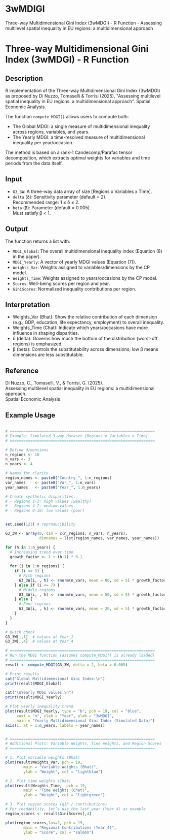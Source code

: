# 3wMDIGI
Three-way Multidimensional Gini Index (3wMDGI) - R Function - Assessing multilevel spatial inequality in EU regions:  a multidimensional approach
# Three-way Multidimensional Gini Index (3wMDGI) - R Function

## Description
R implementation of the Three-way Multidimensional Gini Index (3wMDGI) 
as proposed by Di Nuzzo, Tomaselli & Torrisi (2025), "Assessing multilevel spatial inequality in EU regions: 
a multidimensional approach". Spatial Economic Analysis.

The function `compute_MDGI()` allows users to compute both:
- The Global MDGI: a single measure of multidimensional inequality across regions, variables, and years.
- The Yearly MDGI: a time-resolved measure of multidimensional inequality per year/occasion.

The method is based on a rank-1 Candecomp/Parafac tensor decomposition, 
which extracts optimal weights for variables and time periods from the data itself.


## Input
- `G3_3W`: A three-way data array of size [Regions x Variables x Time].
- `delta` (δ): Sensitivity parameter (default = 2).  
   Recommended range: 1 ≤ δ ≤ 2.
- `beta` (β): Parameter (default = 0.005).  
   Must satisfy β < 1.



## Output
The function returns a list with:
- `MDGI_Global`: The overall multidimensional inequality index (Equation (8) in the paper).
- `MDGI_Yearly`: A vector of yearly MDGI values (Equation (7)).
- `Weights_Var`: Weights assigned to variables/dimensions by the CP model.
- `Weights_Time`: Weights assigned to years/occasions by the CP model.
- `Scores`: Well-being scores per region and year.
- `GiniScores`: Normalized inequality contributions per region.



## Interpretation
- Weights_Var (Bhat): Show the relative contribution of each dimension 
  (e.g., GDP, education, life expectancy, employment) to overall inequality.
- Weights_Time (Chat): Indicate which years/occasions have more influence in shaping disparities.
- δ (delta): Governs how much the bottom of the distribution (worst-off regions) is emphasized.
- β (beta): Controls the substitutability across dimensions; low β means dimensions are less substitutable.



## Reference
Di Nuzzo, C., Tomaselli, V., & Torrisi, G. (2025).  
Assessing multilevel spatial inequality in EU regions: a multidimensional approach.  
Spatial Economic Analysis



## Example Usage

```r

# ================================================================
# Example: Simulated 3-way dataset [Regions x Variables x Time]
# ================================================================

# Define dimensions
n_regions <- 10
n_vars <- 3
n_years <- 4

# Names for clarity
region_names <- paste0("Country_", 1:n_regions)
var_names    <- paste0("Var_", 1:n_vars)
year_names   <- paste0("Year_", 1:n_years)

# Create synthetic disparities:
# - Regions 1-3: high values (wealthy)
# - Regions 4-7: medium values
# - Regions 8-10: low values (poor)


set.seed(123) # reproducibility

G3_3W <- array(0, dim = c(n_regions, n_vars, n_years),
               dimnames = list(region_names, var_names, year_names))

for (h in 1:n_years) {
  # Increasing trend over time
  growth_factor <- 1 + (h-1) * 0.1
  
  for (i in 1:n_regions) {
    if (i <= 3) {
      # Rich regions
      G3_3W[i, , h] <- rnorm(n_vars, mean = 80, sd = 5) * growth_factor
    } else if (i <= 7) {
      # Middle regions
      G3_3W[i, , h] <- rnorm(n_vars, mean = 50, sd = 5) * growth_factor
    } else {
      # Poor regions
      G3_3W[i, , h] <- rnorm(n_vars, mean = 20, sd = 5) * growth_factor
    }
  }
}

# Quick check
G3_3W[,,1]  # values at Year_1
G3_3W[,,4]  # values at Year_4

# ================================================================
# Run the MDGI function (assumes compute_MDGI() is already loaded)
# ================================================================
result <- compute_MDGI(G3_3W, delta = 2, beta = 0.005)

# Print results
cat("Global Multidimensional Gini Index:\n")
print(result$MDGI_Global)

cat("\nYearly MDGI values:\n")
print(result$MDGI_Yearly)

# Plot yearly inequality trend
plot(result$MDGI_Yearly, type = "b", pch = 19, col = "blue",
     xaxt = "n", xlab = "Year", ylab = "3wMDGI",
     main = "Yearly Multidimensional Gini Index (Simulated Data)")
axis(1, at = 1:n_years, labels = year_names)


# ================================================================
# Additional Plots: Variable Weights, Time Weights, and Region Scores
# ================================================================

# 1. Plot variable weights (Bhat)
plot(result$Weights_Var, pch = 19,
        main = "Variable Weights (Bhat)",
        ylab = "Weight", col = "lightblue")

# 2. Plot time weights (Chat)
plot(result$Weights_Time,  pch = 19,
        main = "Time Weights (Chat)",
        ylab = "Weight", col = "lightgreen")

# 3. Plot region scores (ηih / contributions)
# For readability, let’s use the last year (Year_4) as example
region_scores <- result$GiniScores[,4]

plot(region_scores,las=2, pch = 19,
        main = "Regional Contributions (Year 4)",
        ylab = "Score", col = "salmon")





